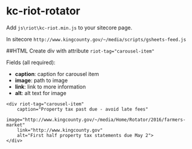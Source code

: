 # kc-riot-rotator

Add `js\riot\kc-riot.min.js` to your sitecore page.

In sitecore `http://www.kingcounty.gov/~/media/scripts/gsheets-feed.js`

##HTML
Create div with attribute `riot-tag="carousel-item"`

Fields (all required):
* **caption**: caption for carousel item
* **image**: path to image
* **link**: link to more information
* **alt**: alt text for image
```
<div riot-tag="carousel-item" 
    caption="Property tax past due - avoid late fees" 
    image="http://www.kingcounty.gov/~/media/Home/Rotator/2016/farmers-market" 
    link="http://www.kingcounty.gov" 
    alt="First half property tax statements due May 2">
</div>
```
